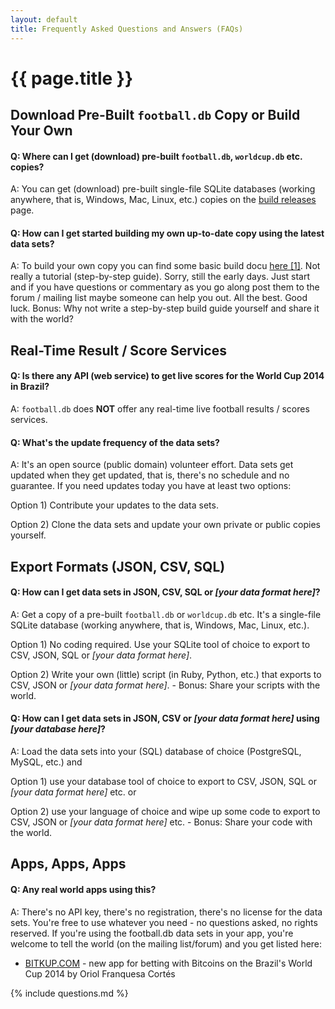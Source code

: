 ```yaml
---
layout: default
title: Frequently Asked Questions and Answers (FAQs)
---
```


# {{ page.title }}


## Download Pre-Built `football.db` Copy or Build Your Own


#### Q: Where can I get (download) pre-built `football.db`, `worldcup.db` etc. copies?

A: You can get (download) pre-built single-file SQLite databases (working anywhere, that is, Windows, Mac, Linux, etc.)
copies on the [build releases](https://github.com/openfootball/build/releases) page.


#### Q: How can I get started building my own up-to-date copy using the latest data sets?

A: To build your own copy you can find
some basic build docu [here [1]](http://openfootball.github.io/build.html).
Not really a tutorial (step-by-step guide). Sorry, still the early days.
Just start and if you have questions or commentary as you go along post
them to the forum / mailing list maybe someone can help you out. All the best.
Good luck. Bonus: Why not write a step-by-step build guide yourself and share
it with the world?



## Real-Time Result / Score Services

#### Q: Is there any API (web service) to get live scores for the World Cup 2014 in Brazil?

A: `football.db` does **NOT** offer any real-time live football results / scores services.


#### Q: What's the update frequency of the data sets?

A: It's an open source (public domain) volunteer effort.
Data sets get updated when they get updated, that is, there's no schedule and no guarantee.
If you need updates today you have at least two options:

Option 1) Contribute your updates to the data sets.

Option 2) Clone the data sets and update your own private or public copies yourself.



## Export Formats (JSON, CSV, SQL)

#### Q: How can I get data sets in JSON, CSV, SQL or _[your data format here]_?

A: Get a copy of a pre-built `football.db` or `worldcup.db` etc.
It's a single-file SQLite database (working anywhere, that is, Windows, Mac, Linux, etc.).

Option 1) No coding required. Use your SQLite tool of choice to export to CSV, JSON, SQL
or _[your data format here]_.

Option 2) Write your own (little) script (in Ruby, Python, etc.) that exports
to CSV, JSON or _[your data format here]_. - Bonus: Share your scripts with the world.

<!--
Add Example Script in Ruby
-->


#### Q: How can I get data sets in JSON, CSV or _[your data format here]_ using _[your database here]_?

A: Load the data sets into your (SQL) database of choice (PostgreSQL, MySQL, etc.) and

Option 1) use your database tool of choice to export to CSV, JSON, SQL 
or _[your data format here]_ etc. or

Option 2) use your language of choice and wipe up some code to export to CSV, JSON 
or _[your data format here]_ etc.  - Bonus: Share your code with the world.




## Apps, Apps, Apps

#### Q: Any real world apps using this?

A: There's no API key, there's no registration, there's no license for the data sets.
You're free to use whatever you need - no questions asked, no rights reserved.
If you're using the football.db data sets in your app, you're welcome to tell the world (on the mailing list/forum)
and you get listed here:

- [BITKUP.COM](http://bitkup.com) - new app for betting with Bitcoins on the Brazil's World Cup 2014 by Oriol Franquesa Cortés



{% include questions.md %}